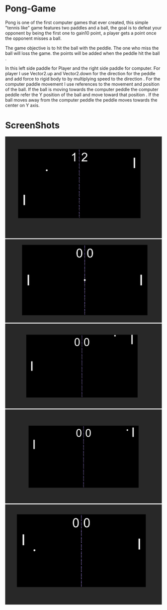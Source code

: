 # Pong-Game
 
Pong is one of the first computer games that ever created, this simple "tennis like" game features two paddles and a ball, the goal is to defeat your opponent by being the first one to gain10 point, a player gets a point once the opponent misses a ball.

The game objective is to hit the ball with the peddle. The one who miss the ball will loss the game. the points will be added when the peddle hit the ball .

In this left side paddle for Player and the right side paddle for computer. For player I use Vector2.up and Vector2.down for the direction for the peddle and add force to rigid body to by multiplying speed to the direction . For the computer paddle movement I use references to the movement and position of the ball. If the ball is moving towards the computer peddle the computer peddle refer the Y position of the ball and move toward that position . If the ball moves away from the computer peddle the peddle moves towards the center on Y axis.



# ScreenShots

![Capture1](/ScreenShots/1.png)
![Capture1](/ScreenShots/2.png)
![Capture1](/ScreenShots/3.png)
![Capture1](/ScreenShots/4.png)
![Capture1](/ScreenShots/5.png)
